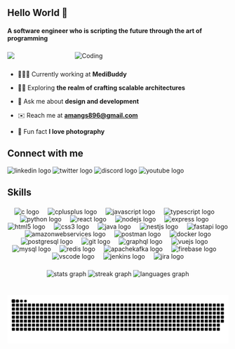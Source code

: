 <h2 align="left">Hello World 👋</h2>
<h4 align="left">A software engineer who is scripting the future through the art of programming </h4>

###

<img align="right" alt="Coding" width="350" src="https://cdn.dribbble.com/users/1162077/screenshots/3848914/programmer.gif">

###

<div>
  <img src="https://visitor-badge.laobi.icu/badge?page_id=AmanJee-BITS.AmanJee-BITS&left_color=mediumseagreen&right_color=darkcyan&left_text=Profile%20views"  />
</div>

###

- 👨🏻‍💻 Currently working at **MediBuddy**

- ✍🏼 Exploring **the realm of crafting scalable architectures**

- 💬 Ask me about **design and development**

- ✉️ Reach me at **amangs896@gmail.com**

- 📸 Fun fact **I love photography**

###

## Connect with me

<div align="left">
  <img src="https://raw.githubusercontent.com/maurodesouza/profile-readme-generator/master/src/assets/icons/social/linkedin/default.svg" width="52" height="40" alt="linkedin logo"  />
  <img src="https://raw.githubusercontent.com/maurodesouza/profile-readme-generator/master/src/assets/icons/social/twitter/default.svg" width="52" height="40" alt="twitter logo"  />
  <img src="https://raw.githubusercontent.com/maurodesouza/profile-readme-generator/master/src/assets/icons/social/discord/default.svg" width="52" height="40" alt="discord logo"  />
  <img src="https://raw.githubusercontent.com/maurodesouza/profile-readme-generator/master/src/assets/icons/social/youtube/default.svg" width="52" height="40" alt="youtube logo"  />
</div>

###

## Skills

###

<div align="center">
  <img src="https://cdn.jsdelivr.net/gh/devicons/devicon/icons/c/c-original.svg" height="42" alt="c logo"  />
  <img width="12" />
  <img src="https://cdn.jsdelivr.net/gh/devicons/devicon/icons/cplusplus/cplusplus-original.svg" height="42" alt="cplusplus logo"  />
  <img width="12" />
  <img src="https://skillicons.dev/icons?i=js" height="42" alt="javascript logo"  />
  <img width="12" />
  <img src="https://skillicons.dev/icons?i=ts" height="42" alt="typescript logo"  />
  <img width="12" />
  <img src="https://cdn.jsdelivr.net/gh/devicons/devicon/icons/python/python-original.svg" height="42" alt="python logo"  />
  <img width="12" />
  <img src="https://cdn.jsdelivr.net/gh/devicons/devicon/icons/react/react-original.svg" height="42" alt="react logo"  />
  <img width="12" />
  <img src="https://skillicons.dev/icons?i=nodejs" height="42" alt="nodejs logo"  />
  <img width="12" />
  <img src="https://skillicons.dev/icons?i=express" height="42" alt="express logo"  />
  <img width="12" />
  <img src="https://cdn.jsdelivr.net/gh/devicons/devicon/icons/html5/html5-original.svg" height="42" alt="html5 logo"  />
  <img width="12" />
  <img src="https://cdn.jsdelivr.net/gh/devicons/devicon/icons/css3/css3-original.svg" height="42" alt="css3 logo"  />
  <img width="12" />
  <img src="https://cdn.jsdelivr.net/gh/devicons/devicon/icons/java/java-original.svg" height="42" alt="java logo"  />
  <img width="12" />
  <img src="https://cdn.jsdelivr.net/gh/devicons/devicon/icons/nestjs/nestjs-plain.svg" height="42" alt="nestjs logo"  />
  <img width="12" />
  <img src="https://cdn.jsdelivr.net/gh/devicons/devicon/icons/fastapi/fastapi-original.svg" height="42" alt="fastapi logo"  />
  <img width="12" />
  <img src="https://skillicons.dev/icons?i=aws" height="42" alt="amazonwebservices logo"  />
  <img width="12" />
  <img src="https://cdn.simpleicons.org/postman/FF6C37" height="42" alt="postman logo"  />
  <img width="12" />
  <img src="https://cdn.simpleicons.org/docker/2496ED" height="42" alt="docker logo"  />
  <img width="12" />
  <img src="https://skillicons.dev/icons?i=postgres" height="42" alt="postgresql logo"  />
  <img width="12" />
  <img src="https://cdn.jsdelivr.net/gh/devicons/devicon/icons/git/git-original.svg" height="42" alt="git logo"  />
  <img width="12" />
  <img src="https://cdn.jsdelivr.net/gh/devicons/devicon/icons/graphql/graphql-plain.svg" height="42" alt="graphql logo"  />
  <img width="12" />
  <img src="https://cdn.jsdelivr.net/gh/devicons/devicon/icons/vuejs/vuejs-original.svg" height="42" alt="vuejs logo"  />
  <img width="12" />
  <img src="https://skillicons.dev/icons?i=mysql" height="42" alt="mysql logo"  />
  <img width="12" />
  <img src="https://cdn.jsdelivr.net/gh/devicons/devicon/icons/redis/redis-original.svg" height="42" alt="redis logo"  />
  <img width="12" />
  <img src="https://skillicons.dev/icons?i=kafka" height="42" alt="apachekafka logo"  />
  <img width="12" />
  <img src="https://cdn.jsdelivr.net/gh/devicons/devicon/icons/firebase/firebase-plain.svg" height="42" alt="firebase logo"  />
  <img width="12" />
  <img src="https://cdn.jsdelivr.net/gh/devicons/devicon/icons/vscode/vscode-original.svg" height="42" alt="vscode logo"  />
  <img width="12" />
  <img src="https://skillicons.dev/icons?i=jenkins" height="42" alt="jenkins logo"  />
  <img width="12" />
  <img src="https://cdn.jsdelivr.net/gh/devicons/devicon/icons/jira/jira-original.svg" height="42" alt="jira logo"  />
</div>

###

<div align="center">
  <img src="https://github-readme-stats.vercel.app/api?username=AmanJee-BITS&hide_title=false&hide_rank=false&show_icons=true&include_all_commits=true&count_private=true&disable_animations=false&theme=dracula&locale=en&hide_border=false" height="150" alt="stats graph"  />
  <img src="https://streak-stats.demolab.com?user=AmanJee-BITS&locale=en&mode=daily&theme=dracula&hide_border=false&border_radius=5" height="150" alt="streak graph"  />
  <img src="https://github-readme-stats.vercel.app/api/top-langs?username=AmanJee-BITS&locale=en&hide_title=false&layout=compact&card_width=320&langs_count=5&theme=dracula&hide_border=false" height="150" alt="languages graph"  />
</div>

###

<br clear="both">

<img src="https://raw.githubusercontent.com/AmanJee-BITS/AmanJee-BITS/output/snake.svg" alt="Snake animation" />

###
